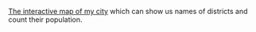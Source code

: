 <a href="http://sparkeboy.ru/INNMap/">The interactive map of my city</a> which can show us names of districts and count their population.
